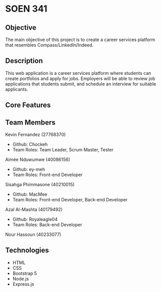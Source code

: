 # SOEN 341

## Objective
The main objective of this project is to create a career services platform that resembles Compass/LinkedIn/Indeed.

## Description

This web application is a career services platform where students can create portfolios and apply for jobs. Employers will be able to review job applications that students submit, and schedule an interview for suitable applicants.

## Core Features

## Team Members
 
Kevin Fernandez (27768370)
* Github: Chockeh
* Team Roles: Team Leader, Scrum Master, Tester

Aimée Nduwumwe (40086156) 
* Github: ey-meh
* Team Roles: Front-end Developer

Sisahga Phimmasone (40210015) 
* Github: MacMee 
* Team Roles: Front-end Developer, Back-end Developer

Azal Al-Mashta (40179492)
* Github: Royaleagle04
* Team Roles: Back-end Developer

Nour Hassoun (40233077)

## Technologies

* HTML
* CSS
* Bootstrap 5
* Node.js
* Express.js
